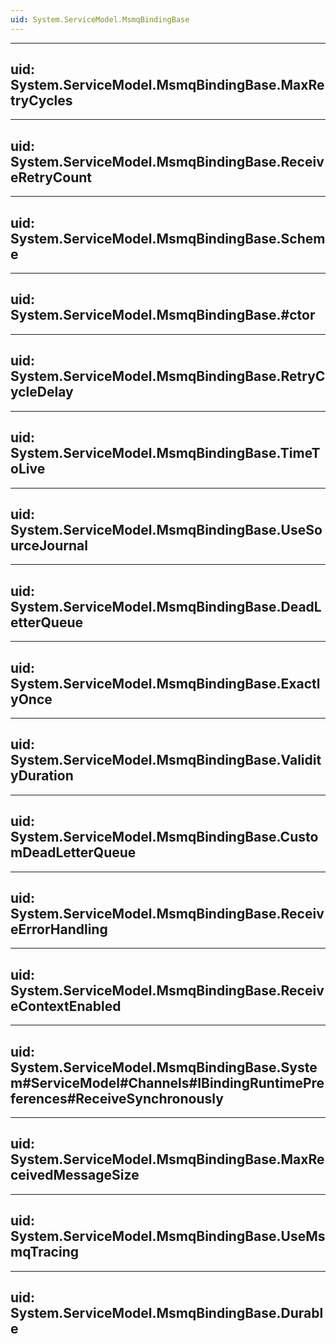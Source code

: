 ```yaml
---
uid: System.ServiceModel.MsmqBindingBase
---
```


---
uid: System.ServiceModel.MsmqBindingBase.MaxRetryCycles
---

---
uid: System.ServiceModel.MsmqBindingBase.ReceiveRetryCount
---

---
uid: System.ServiceModel.MsmqBindingBase.Scheme
---

---
uid: System.ServiceModel.MsmqBindingBase.#ctor
---

---
uid: System.ServiceModel.MsmqBindingBase.RetryCycleDelay
---

---
uid: System.ServiceModel.MsmqBindingBase.TimeToLive
---

---
uid: System.ServiceModel.MsmqBindingBase.UseSourceJournal
---

---
uid: System.ServiceModel.MsmqBindingBase.DeadLetterQueue
---

---
uid: System.ServiceModel.MsmqBindingBase.ExactlyOnce
---

---
uid: System.ServiceModel.MsmqBindingBase.ValidityDuration
---

---
uid: System.ServiceModel.MsmqBindingBase.CustomDeadLetterQueue
---

---
uid: System.ServiceModel.MsmqBindingBase.ReceiveErrorHandling
---

---
uid: System.ServiceModel.MsmqBindingBase.ReceiveContextEnabled
---

---
uid: System.ServiceModel.MsmqBindingBase.System#ServiceModel#Channels#IBindingRuntimePreferences#ReceiveSynchronously
---

---
uid: System.ServiceModel.MsmqBindingBase.MaxReceivedMessageSize
---

---
uid: System.ServiceModel.MsmqBindingBase.UseMsmqTracing
---

---
uid: System.ServiceModel.MsmqBindingBase.Durable
---
